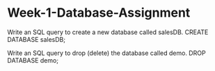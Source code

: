 # Week-1-Database-Assignment

Write an SQL query to create a new database called salesDB.
CREATE DATABASE salesDB;



Write an SQL query to drop (delete) the database called demo.
DROP DATABASE demo;
